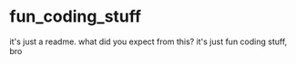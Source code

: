 # fun_coding_stuff

it's just a readme.
what did you expect from this?
it's just fun coding stuff, bro
